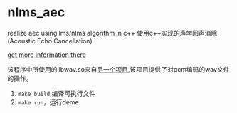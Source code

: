 # nlms_aec
realize aec using lms/nlms algorithm in c++
使用c++实现的声学回声消除(Acoustic Echo Cancellation)

[get more information there](https://shuai-xv.github.io/cpp%E5%AE%9E%E7%8E%B0%E7%9A%84%E5%9B%9E%E5%A3%B0%E6%B6%88%E9%99%A4%E7%AE%97%E6%B3%95/)

该程序中所使用的libwav.so来自[另一个项目](https://github.com/Shuai-xv/wav_operate_base_on_cpp.git),该项目提供了对pcm编码的wav文件的操作。

1. `make build`,编译可执行文件
2. `make run`，运行deme